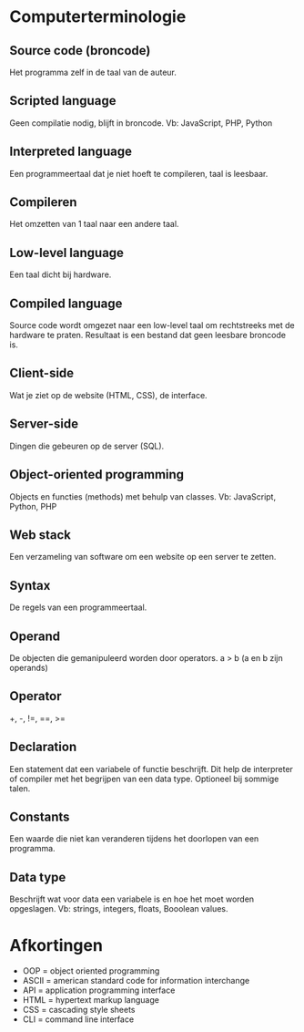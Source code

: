 # Computerterminologie

## Source code (broncode)
Het programma zelf in de taal van de auteur.

## Scripted language
Geen compilatie nodig, blijft in broncode. 
Vb: JavaScript, PHP, Python

## Interpreted language
Een programmeertaal dat je niet hoeft te compileren, taal is leesbaar.

## Compileren
Het omzetten van 1 taal naar een andere taal.

## Low-level language 
Een taal dicht bij hardware.

## Compiled language
Source code wordt omgezet naar een low-level taal om rechtstreeks met de hardware te praten. Resultaat is een bestand dat geen leesbare broncode is. 

## Client-side 
Wat je ziet op de website (HTML, CSS), de interface.

## Server-side 
Dingen die gebeuren op de server (SQL).

## Object-oriented programming 
Objects en functies (methods) met behulp van classes.
Vb: JavaScript, Python, PHP

## Web stack 
Een verzameling van software om een website op een server te zetten.

## Syntax 
De regels van een programmeertaal.

## Operand 
De objecten die gemanipuleerd worden door operators.
a > b (a en b zijn operands)

## Operator 
+, -, !=, ==, >= 

## Declaration 
Een statement dat een variabele of functie beschrijft. Dit help de interpreter of compiler met het begrijpen van een data type. Optioneel bij sommige talen.

## Constants 
Een waarde die niet kan veranderen tijdens het doorlopen van een programma.

## Data type 
Beschrijft wat voor data een variabele is en hoe het moet worden opgeslagen. 
Vb: strings, integers, floats, Booolean values.


# Afkortingen
- OOP = object oriented programming
- ASCII = american standard code for information interchange 
- API = application programming interface 
- HTML = hypertext markup language
- CSS = cascading style sheets
- CLI = command line interface



